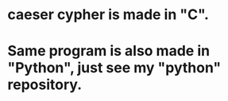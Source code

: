 # caeser cypher is made in "C".
# Same program is also made in "Python", just see my "python" repository.
